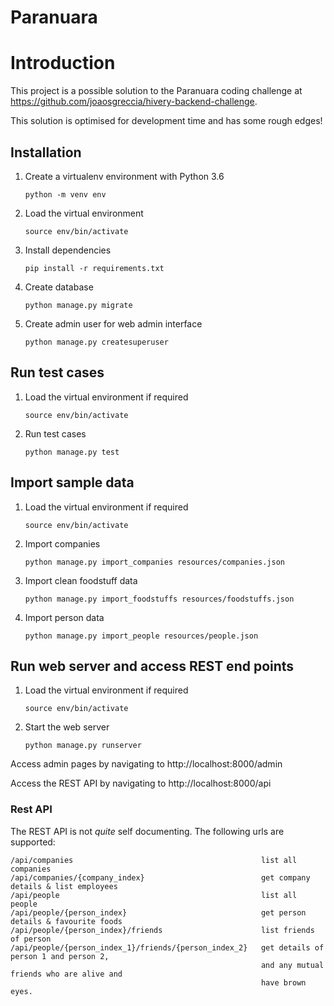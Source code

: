 # Paranuara

# Introduction

This project is a possible solution to the Paranuara coding challenge at
https://github.com/joaosgreccia/hivery-backend-challenge.

This solution is optimised for development time and has some rough edges!

## Installation

1. Create a virtualenv environment with Python 3.6

    `python -m venv env`

2. Load the virtual environment

    `source env/bin/activate`

3. Install dependencies

    `pip install -r requirements.txt`

4. Create database

    `python manage.py migrate`

5. Create admin user for web admin interface

    `python manage.py createsuperuser`

## Run test cases

1. Load the virtual environment if required

    `source env/bin/activate`

2. Run test cases

    `python manage.py test`

## Import sample data

1. Load the virtual environment if required

    `source env/bin/activate`

2. Import companies

    `python manage.py import_companies resources/companies.json`

3. Import clean foodstuff data

    `python manage.py import_foodstuffs resources/foodstuffs.json`

4. Import person data

    `python manage.py import_people resources/people.json`

## Run web server and access REST end points

1. Load the virtual environment if required

    `source env/bin/activate`

2. Start the web server

    `python manage.py runserver`

Access admin pages by navigating to http://localhost:8000/admin

Access the REST API by navigating to http://localhost:8000/api

### Rest API

The REST API is not *quite* self documenting. The following urls are supported:

    /api/companies                                          list all companies
    /api/companies/{company_index}                          get company details & list employees
    /api/people                                             list all people
    /api/people/{person_index}                              get person details & favourite foods
    /api/people/{person_index}/friends                      list friends of person
    /api/people/{person_index_1}/friends/{person_index_2}   get details of person 1 and person 2,
                                                            and any mutual friends who are alive and
                                                            have brown eyes.
